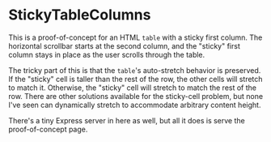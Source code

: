 # StickyTableColumns

This is a proof-of-concept for an HTML `table` with a sticky first column. The horizontal scrollbar starts at the second column, and the "sticky" first column stays in place as the user scrolls through the table.

The tricky part of this is that the `table`'s auto-stretch behavior is preserved. If the "sticky" cell is taller than the rest of the row, the other cells will stretch to match it. Otherwise, the "sticky" cell will stretch to match the rest of the row. There are other solutions available for the sticky-cell problem, but none I've seen can dynamically stretch to accommodate arbitrary content height.

There's a tiny Express server in here as well, but all it does is serve the proof-of-concept page.